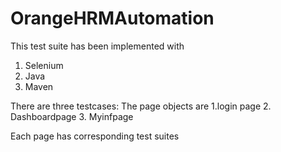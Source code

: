 # OrangeHRMAutomation

This test suite has been implemented with
 1. Selenium
 2. Java
 3. Maven

There are three testcases: The page objects are
  1.login page
  2. Dashboardpage
  3. Myinfpage

Each page has corresponding test suites

